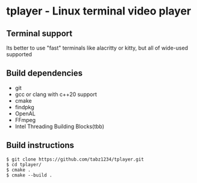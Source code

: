 tplayer - Linux terminal video player
=====================================

Terminal support
----------------
Its better to use "fast" terminals like alacritty or kitty, 
but all of wide-used supported

Build dependencies
------------------
- git
- gcc or clang with c++20 support
- cmake
- findpkg
- OpenAL
- FFmpeg
- Intel Threading Building Blocks(tbb)

Build instructions
------------------

    $ git clone https://github.com/tabz1234/tplayer.git
    $ cd tplayer/
    $ cmake .
    $ cmake --build .
    

